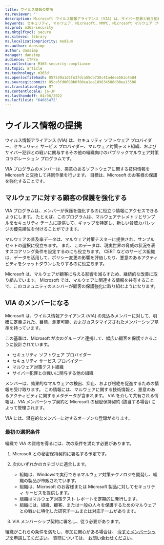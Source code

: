 ```yaml
---
title: ウイルス情報の提携
ms.reviewer: ''
description: Microsoft ウイルス情報アライアンス (VIA) は、サイバー犯罪と戦う組織向けの共同マルウェア対策プログラムです。
keywords: セキュリティ, マルウェア, Microsoft, MMPC, Microsoft マルウェア プロテクション センター, パートナー, 共有, サンプル, ベンダー交換, CSS, アライアンス, WDSI
ms.prod: m365-security
ms.mktglfcycl: secure
ms.sitesec: library
ms.localizationpriority: medium
ms.author: dansimp
author: dansimp
manager: dansimp
audience: ITPro
ms.collection: M365-security-compliance
ms.topic: article
ms.technology: m365d
ms.openlocfilehash: 857539a1d5fe3fdca55db738c41a4dea561c4a84
ms.sourcegitcommit: 85ce5fd0698b6f00ea1ea189634588d00ea13508
ms.translationtype: MT
ms.contentlocale: ja-JP
ms.lasthandoff: 04/06/2022
ms.locfileid: "64665472"
---
```

# <a name="virus-information-alliance"></a>ウイルス情報の提携

ウイルス情報アライアンス (VIA) は、セキュリティ ソフトウェア プロバイダー、セキュリティ サービス プロバイダー、マルウェア対策テスト組織、およびサイバー犯罪との戦いに関与するその他の組織向けのパブリックマルウェア対策コラボレーション プログラムです。

VIA プログラムのメンバーは、悪意のあるソフトウェアに関する技術情報を Microsoft と交換して共同作業を行います。 目標は、Microsoft のお客様の保護を強化することです。

## <a name="better-protection-for-customers-against-malware"></a>マルウェアに対する顧客の保護を強化する

VIA プログラムは、メンバーが保護を強化するのに役立つ情報にアクセスできるようにします。 たとえば、このプログラムは、マルウェアテレメトリとサンプルをセキュリティ チームに提供して、ギャップを特定し、新しい脅威カバレッジの優先順位を付けることができます。

マルウェアの普及率データは、マルウェア対策テスターに提供され、サンプル セットの選択に役立ちます。 また、このデータは、現実世界の脅威の状況を表すスコアリング条件を設定するのにも役立ちます。 CERT などのサービス組織は、データを活用して、ポリシー変更の影響を評価したり、悪意のあるアクティビティをシャットダウンしたりするのに役立ちます。

Microsoft は、マルウェアが顧客に与える影響を減らすため、継続的な改善に取り組んでいます。 Microsoft では、マルウェアに関連する情報を共有することで、このコミュニティのメンバーが顧客の保護強化に取り組むようになります。

## <a name="becoming-a-member-of-via"></a>VIA のメンバーになる

Microsoft は、ウイルス情報アライアンス (VIA) の見込みメンバーに対して、明確に定義された、目標、測定可能、およびカスタマイズされたメンバーシップ基準を持っています。

この基準は、Microsoft が次のグループと連携して、幅広い顧客を保護できるように設計されています。

- セキュリティ ソフトウェア プロバイダー
- セキュリティ サービス プロバイダー
- マルウェア対策テスト組織
- サイバー犯罪との戦いに関与する他の組織

メンバーは、効果的なマルウェアの検出、抑止、および根絶を促進するための情報を受け取ります。 この情報には、マルウェアに関する技術情報と、悪意のあるアクティビティに関するメタデータが含まれます。 VIA を介して共有される情報は、VIA メンバーシップ契約と Microsoft の秘密保持契約 (該当する場合) によって管理されます。

VIA には、潜在的なメンバーに対するオープンな登録があります。

### <a name="initial-selection-criteria"></a>最初の選択条件

組織で VIA の資格を得るには、次の条件を満たす必要があります。

1. Microsoft との秘密保持契約に署名する予定です。

2. 次のいずれかのカテゴリに適合します。

    - 組織は、Windowsで実行できるマルウェア対策テクノロジを開発し、組織の製品が市販されています。
    - 組織は、Microsoft のお客様または Microsoft 製品に対してセキュリティ サービスを提供します。
    - 組織はマルウェア対策テスト レポートを定期的に発行します。
    - 組織には、組織、顧客、または一般の人々を保護するためのマルウェアとの戦いに特化した研究チームまたは対応チームがあります。

3. VIA メンバーシップ契約に署名し、従う必要があります。

組織がこれらの条件を満たし、参加に関心がある場合は、 [今すぐメンバーシップを申請してください](https://www.microsoft.com/wdsi/alliances/apply-alliance-membership)。 質問については、 [お問い合わせください](https://www.microsoft.com/wdsi/alliances/collaboration-inquiry)。
